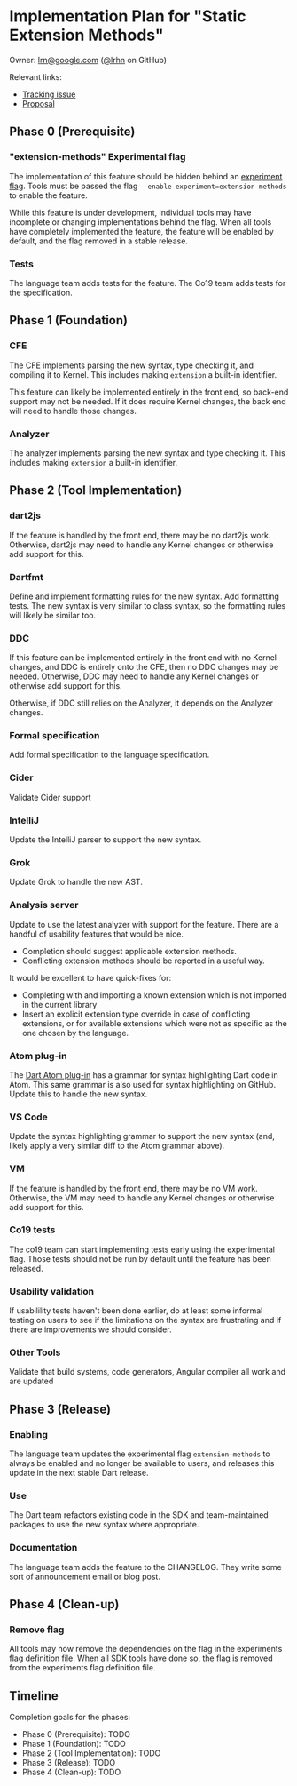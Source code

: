 # Implementation Plan for "Static Extension Methods"

Owner: lrn@google.com ([@lrhn](https://github.com/lrhn/) on GitHub)

Relevant links:

* [Tracking issue](https://github.com/dart-lang/language/issues/41)
* [Proposal](https://github.com/dart-lang/language/blob/master/accepted/2.7/static-extension-methods/feature-specification.md)

## Phase 0 (Prerequisite)

### "extension-methods" Experimental flag

The implementation of this feature should be hidden behind an [experiment
flag][]. Tools must be passed the flag
`--enable-experiment=extension-methods` to enable the feature.

[experiment flag]: https://github.com/dart-lang/sdk/blob/master/docs/process/experimental-flags.md

While this feature is under development, individual tools may have incomplete or
changing implementations behind the flag. When all tools have completely
implemented the feature, the feature will be enabled by default, and the
flag removed in a stable release.

### Tests

The language team adds tests for the feature.
The Co19 team adds tests for the specification.

## Phase 1 (Foundation)

### CFE

The CFE implements parsing the new syntax, type checking it, and compiling it to
Kernel. This includes making `extension` a built-in identifier.

This feature can likely be implemented entirely in the front end, so back-end
support may not be needed. If it does require Kernel changes, the back end will
need to handle those changes.

### Analyzer

The analyzer implements parsing the new syntax and type checking it.
This includes making `extension` a built-in identifier.

## Phase 2 (Tool Implementation)

### dart2js

If the feature is handled by the front end, there may be no dart2js work.
Otherwise, dart2js may need to handle any Kernel changes or otherwise add
support for this.

### Dartfmt

Define and implement formatting rules for the new syntax. Add formatting tests.
The new syntax is very similar to class syntax, so the formatting rules will likely be similar too.

### DDC

If this feature can be implemented entirely in the front end with no Kernel
changes, and DDC is entirely onto the CFE, then no DDC changes may be needed.
Otherwise, DDC may need to handle any Kernel changes or otherwise add support
for this.

Otherwise, if DDC still relies on the Analyzer, it depends on the Analyzer changes.

### Formal specification

Add formal specification to the language specification.

### Cider

Validate Cider support

### IntelliJ

Update the IntelliJ parser to support the new syntax.

### Grok

Update Grok to handle the new AST.

### Analysis server

Update to use the latest analyzer with support for the feature. There are a
handful of usability features that would be nice.

* Completion should suggest applicable extension methods.
* Conflicting extension methods should be reported in a useful way.

It would be excellent to have quick-fixes for:

*   Completing with and importing a known extension which is not imported in the current library
*   Insert an explicit extension type override in case of conflicting extensions, 
    or for available extensions which were not as specific as the one chosen by the language.

### Atom plug-in

The [Dart Atom plug-in][atom] has a grammar for syntax highlighting Dart code in
Atom. This same grammar is also used for syntax highlighting on GitHub. Update
this to handle the new syntax.

[atom]: https://github.com/dart-atom/dart

### VS Code

Update the syntax highlighting grammar to support the new syntax (and,
likely apply a very similar diff to the Atom grammar above).

### VM

If the feature is handled by the front end, there may be no VM work. Otherwise,
the VM may need to handle any Kernel changes or otherwise add support for this.

### Co19 tests

The co19 team can start implementing tests early using the experimental flag.
Those tests should not be run by default until the feature has been released.

### Usability validation

If usabilility tests haven't been done earlier, do at least some informal
testing on users to see if the limitations on the syntax are frustrating and if
there are improvements we should consider.

### Other Tools

Validate that build systems, code generators, Angular compiler all work and are updated

## Phase 3 (Release)

### Enabling

The language team updates the experimental flag `extension-methods` to
always be enabled and no longer be available to users, and releases this update
in the next stable Dart release.

### Use

The Dart team refactors existing code in the SDK and team-maintained packages
to use the new syntax where appropriate.

### Documentation

The language team adds the feature to the CHANGELOG. They write some sort of
announcement email or blog post.

## Phase 4 (Clean-up)

### Remove flag

All tools may now remove the dependencies on the flag in the experiments flag
definition file. When all SDK tools have done so, the flag is removed from the
experiments flag definition file.

## Timeline

Completion goals for the phases:

*   Phase 0 (Prerequisite): TODO
*   Phase 1 (Foundation): TODO
*   Phase 2 (Tool Implementation): TODO
*   Phase 3 (Release): TODO
*   Phase 4 (Clean-up): TODO
